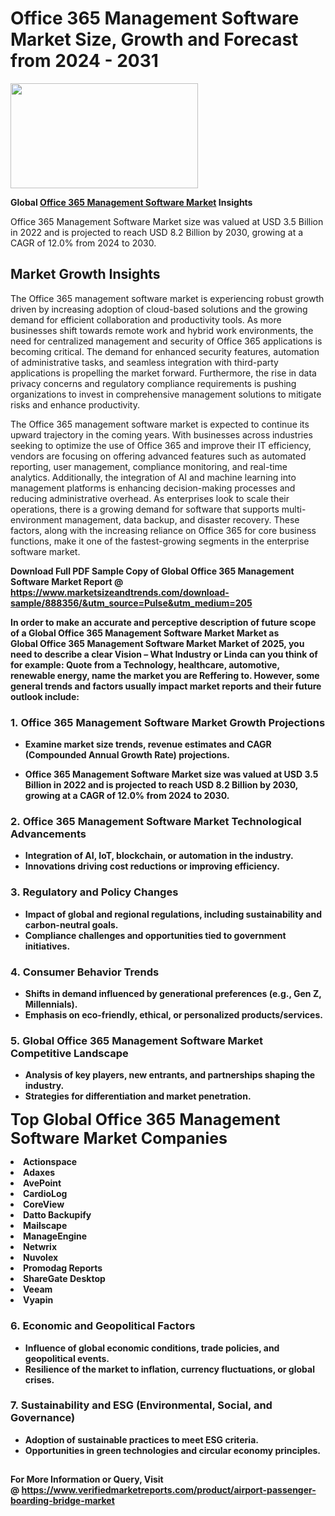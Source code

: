 <H1>Office 365 Management Software Market Size, Growth and Forecast from 2024 - 2031</H1><img class="aligncenter size-medium wp-image-584254" src="https://thirdeyenews.in/wp-content/uploads/2024/09/Global-Market-Research-300x168.jpeg" alt="" width="300" height="168" /><p><strong>Global&nbsp;<a href="https://www.marketsizeandtrends.com/download-sample/888356/&amp;utm_source=Pulse&amp;utm_medium=205">Office 365 Management Software Market</a> Insights</strong></p><p>Office 365 Management Software Market size was valued at USD 3.5 Billion in 2022 and is projected to reach USD 8.2 Billion by 2030, growing at a CAGR of 12.0% from 2024 to 2030.</p><p><h2>Market Growth Insights</h2> <p>The Office 365 management software market is experiencing robust growth driven by increasing adoption of cloud-based solutions and the growing demand for efficient collaboration and productivity tools. As more businesses shift towards remote work and hybrid work environments, the need for centralized management and security of Office 365 applications is becoming critical. The demand for enhanced security features, automation of administrative tasks, and seamless integration with third-party applications is propelling the market forward. Furthermore, the rise in data privacy concerns and regulatory compliance requirements is pushing organizations to invest in comprehensive management solutions to mitigate risks and enhance productivity.</p> <p><strong></strong></p> <p>The Office 365 management software market is expected to continue its upward trajectory in the coming years. With businesses across industries seeking to optimize the use of Office 365 and improve their IT efficiency, vendors are focusing on offering advanced features such as automated reporting, user management, compliance monitoring, and real-time analytics. Additionally, the integration of AI and machine learning into management platforms is enhancing decision-making processes and reducing administrative overhead. As enterprises look to scale their operations, there is a growing demand for software that supports multi-environment management, data backup, and disaster recovery. These factors, along with the increasing reliance on Office 365 for core business functions, make it one of the fastest-growing segments in the enterprise software market.</p> <p><strong></p><p><span class=""><strong>Download Full PDF Sample Copy of Global Office 365 Management Software Market Report</strong> @ <a href="https://www.marketsizeandtrends.com/download-sample/888356/&amp;utm_source=Pulse&amp;utm_medium=205" target="_blank">https://www.marketsizeandtrends.com/download-sample/888356/&amp;utm_source=Pulse&amp;utm_medium=205</a></span></p><p>In order to make an accurate and perceptive description of future scope of a Global&nbsp;Office 365 Management Software Market Market as Global&nbsp;Office 365 Management Software Market Market of 2025, you need to describe a clear Vision &ndash; What Industry or Linda can you think of for example: Quote from a Technology, healthcare, automotive, renewable energy, name the market you are Reffering to. However, some general trends and factors usually impact market reports and their future outlook include:</p><h3>1.&nbsp;<strong>Office 365 Management Software Market Growth Projections</strong></h3><ul><li>Examine market size trends, revenue estimates and CAGR (Compounded Annual Growth Rate) projections.</li><li><p>Office 365 Management Software Market size was valued at USD 3.5 Billion in 2022 and is projected to reach USD 8.2 Billion by 2030, growing at a CAGR of 12.0% from 2024 to 2030.</p></li></ul><h3>2.&nbsp;<strong>Office 365 Management Software Market Technological Advancements</strong></h3><ul><li>Integration of AI, IoT, blockchain, or automation in the industry.</li><li>Innovations driving cost reductions or improving efficiency.</li></ul><h3>3.&nbsp;<strong>Regulatory and Policy Changes</strong></h3><ul><li>Impact of global and regional regulations, including sustainability and carbon-neutral goals.</li><li>Compliance challenges and opportunities tied to government initiatives.</li></ul><h3>4.&nbsp;<strong>Consumer Behavior Trends</strong></h3><ul><li>Shifts in demand influenced by generational preferences (e.g., Gen Z, Millennials).</li><li>Emphasis on eco-friendly, ethical, or personalized products/services.</li></ul><h3>5.&nbsp;<strong>Global Office 365 Management Software Market Competitive Landscape</strong></h3><ul><li>Analysis of key players, new entrants, and partnerships shaping the industry.</li><li>Strategies for differentiation and market penetration.</li></ul><p data-pm-slice="1 1 []"><span style="color: inherit; font-family: inherit; font-size: 25px;">Top Global Office 365 Management Software Market Companies</span></p><div class="" data-test-id=""><p><li>Actionspace</li><li> Adaxes</li><li> AvePoint</li><li> CardioLog</li><li> CoreView</li><li> Datto Backupify</li><li> Mailscape</li><li> ManageEngine</li><li> Netwrix</li><li> Nuvolex</li><li> Promodag Reports</li><li> ShareGate Desktop</li><li> Veeam</li><li> Vyapin</li></p></div><h3>6.&nbsp;<strong>Economic and Geopolitical Factors</strong></h3><ul><li>Influence of global economic conditions, trade policies, and geopolitical events.</li><li>Resilience of the market to inflation, currency fluctuations, or global crises.</li></ul><h3>7.&nbsp;<strong>Sustainability and ESG (Environmental, Social, and Governance)</strong></h3><ul><li>Adoption of sustainable practices to meet ESG criteria.</li><li>Opportunities in green technologies and circular economy principles.</li></ul><h2><strong style="font-size: 14px;">For More Information or Query, Visit @&nbsp;</strong><a style="background-color: #ffffff; font-size: 14px;" href="https://www.marketsizeandtrends.com/report/office-365-management-software-market-/" target="_blank">https://www.verifiedmarketreports.com/product/airport-passenger-boarding-bridge-market</a></h2>
